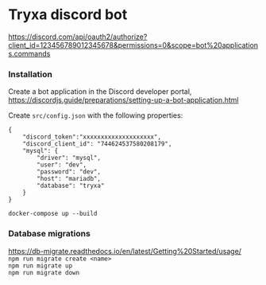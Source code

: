 # Tryxa discord bot

https://discord.com/api/oauth2/authorize?client_id=123456789012345678&permissions=0&scope=bot%20applications.commands

### Installation
Create a bot application in the Discord developer portal, https://discordjs.guide/preparations/setting-up-a-bot-application.html  
  
Create `src/config.json` with the following properties:
```
{  
    "discord_token":"xxxxxxxxxxxxxxxxxxxx",
    "discord_client_id": "744624537580208179",
    "mysql": {
        "driver": "mysql",
        "user": "dev",
        "password": "dev",
        "host": "mariadb",
        "database": "tryxa"
    }
} 
``` 
`docker-compose up --build`

### Database migrations
https://db-migrate.readthedocs.io/en/latest/Getting%20Started/usage/  
`npm run migrate create <name>`  
`npm run migrate up`  
`npm run migrate down`